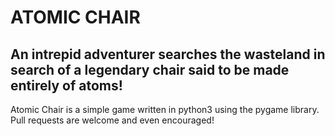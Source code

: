# ATOMIC CHAIR
## An intrepid adventurer searches the wasteland in search of a legendary chair said to be made entirely of atoms!

Atomic Chair is a simple game written in python3 using the pygame library. Pull requests are welcome and even encouraged!
